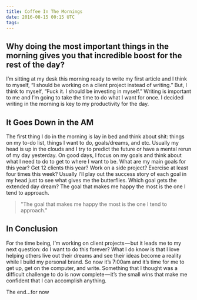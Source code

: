 ```yaml
---
title: Coffee In The Mornings
date: 2016-08-15 00:15 UTC
tags:
---
```


## Why doing the most important things in the morning gives you that incredible boost for the rest of the day?

I’m sitting at my desk this morning ready to write my first article and I think to myself, “I should be working on a client project instead of writing.” But, I think to myself, “Fuck it. I should be investing in myself.” Writing is important to me and I’m going to take the time to do what I want for once. I decided writing in the morning is key to my productivity for the day.

## It Goes Down in the AM
The first thing I do in the morning is lay in bed and think about shit: things on my to-do list, things I want to do, goals/dreams, and etc. Usually my head is up in the clouds and I try to predict the future or have a mental rerun of my day yesterday. On good days, I focus on my goals and think about what I need to do to get to where I want to be. What are my main goals for this year? Get 12 clients this year? Work on a side project? Exercise at least four times this week? Usually I’ll play out the success story of each goal in my head just to see what gives me the butterflies. Which goal gets the extended day dream? The goal that makes me happy the most is the one I tend to approach.

> "The goal that makes me happy the most is the one I tend to approach."

## In Conclusion
For the time being, I’m working on client projects — but it leads me to my next question: do I want to do this forever? What I do know is that I love helping others live out their dreams and see their ideas become a reality while I build my personal brand. So now it’s 7:00am and it’s time for me to get up, get on the computer, and write.
Something that I thought was a difficult challenge to do is now complete — it’s the small wins that make me confident that I can accomplish anything.

The end…for now